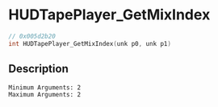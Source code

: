 # HUDTapePlayer_GetMixIndex
```c
// 0x005d2b20
int HUDTapePlayer_GetMixIndex(unk p0, unk p1)
```
## Description
```
Minimum Arguments: 2
Maximum Arguments: 2
```
